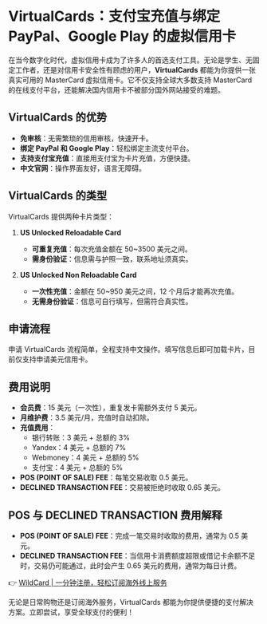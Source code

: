 # VirtualCards：支付宝充值与绑定 PayPal、Google Play 的虚拟信用卡

在当今数字化时代，虚拟信用卡成为了许多人的首选支付工具。无论是学生、无固定工作者，还是对信用卡安全性有顾虑的用户，**VirtualCards** 都能为你提供一张真实可用的 MasterCard 虚拟信用卡。它不仅支持全球大多数支持 MasterCard 的在线支付平台，还能解决国内信用卡不被部分国外网站接受的难题。

## VirtualCards 的优势

- **免审核**：无需繁琐的信用审核，快速开卡。
- **绑定 PayPal 和 Google Play**：轻松绑定主流支付平台。
- **支持支付宝充值**：直接用支付宝为卡片充值，方便快捷。
- **中文官网**：操作界面友好，语言无障碍。



## VirtualCards 的类型

VirtualCards 提供两种卡片类型：

1. **US Unlocked Reloadable Card**
   - **可重复充值**：每次充值金额在 50~3500 美元之间。
   - **需身份验证**：信息需与护照一致，联系地址须真实。

2. **US Unlocked Non Reloadable Card**
   - **一次性充值**：金额在 50~950 美元之间，12 个月后才能再次充值。
   - **无需身份验证**：信息可自行填写，但需符合真实性。



## 申请流程

申请 VirtualCards 流程简单，全程支持中文操作。填写信息后即可加载卡片，目前仅支持申请美元信用卡。




## 费用说明

- **会员费**：15 美元（一次性），重复发卡需额外支付 5 美元。
- **月维护费**：3.5 美元/月，充值时自动扣除。
- **充值费用**：
  - 银行转账：3 美元 + 总额的 3%
  - Yandex：4 美元 + 总额的 7%
  - Webmoney：4 美元 + 总额的 5%
  - 支付宝：4 美元 + 总额的 5%
- **POS (POINT OF SALE) FEE**：每笔交易收取 0.5 美元。
- **DECLINED TRANSACTION FEE**：交易被拒绝时收取 0.65 美元。

## POS 与 DECLINED TRANSACTION 费用解释

- **POS (POINT OF SALE) FEE**：完成一笔交易时收取的费用，通常为 0.5 美元。
- **DECLINED TRANSACTION FEE**：当信用卡消费额度超限或借记卡余额不足时，交易仍可能通过，此时会产生 0.65 美元的费用，通常为每日计费。

👉 [WildCard | 一分钟注册，轻松订阅海外线上服务](https://bbtdd.com/WildCard)

无论是日常购物还是订阅海外服务，VirtualCards 都能为你提供便捷的支付解决方案。立即尝试，享受全球支付的便利！